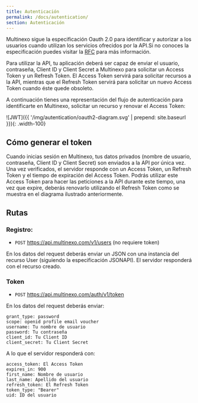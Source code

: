 ```yaml
---
title: Autenticación
permalink: /docs/autentication/
section: Autenticación
---
```


Multinexo sigue la especificación Oauth 2.0 para identificar y autorizar a los usuarios cuando utilizan los servicios ofrecidos por la
API.Si no conoces la especificación puedes visitar la <a href="https://tools.ietf.org/html/rfc6749" target="\_blank">RFC</a> para más información.

Para utilizar la API, tu aplicación deberá ser capaz de enviar el usuario, contraseña, Client ID y Client Secret a Multinexo para solicitar un Access Token y un Refresh Token. El Access Token servirá para solicitar recursos a la API, mientras que el Refresh Token servirá para solicitar un nuevo Access Token cuando éste quede obsoleto.

A continuación tienes una representación del flujo de autenticación para identificarte en Multinexo, solicitar un recurso y renovar el Access Token:

![JWT]({{ '/img/autentication/oauth2-diagram.svg' | prepend: site.baseurl }}){: .width-100}

## Cómo generar el token

Cuando inicias sesión en Multinexo, tus datos privados (nombre de usuario, contraseña, Client ID y Client Secret) son enviados a la API por única vez. Una vez
verificados, el servidor responde con un Access Token, un Refresh Token y el tiempo de expiración del Access Token. Podrás utilizar este Access Token para hacer las peticiones a la API durante este tiempo, una vez que expire, deberás renovarlo utilizando el Refresh Token como se muestra en el diagrama ilustrado anteriormente.

## Rutas

### Registro:

- `POST` https://api.multinexo.com/v1/users (no requiere token)

En los datos del request deberás enviar un JSON con una instancia del recurso User (siguiendo la especificación JSONAPI). El servidor responderá con el recurso creado.

### Token

- `POST` https://api.multinexo.com/auth/v1/token

En los datos del request deberás enviar:

```
grant_type: password
scope: openid profile email voucher
username: Tu nombre de usuario
password: Tu contraseña
client_id: Tu Client ID
client_secret: Tu Client Secret
```

A lo que el servidor responderá con:

```
access_token: El Access Token
expires_in: 900
first_name: Nombre de usuario
last_name: Apellido del usuario
refresh_token: El Refresh Token
token_type: "Bearer"
uid: ID del usuario
```
